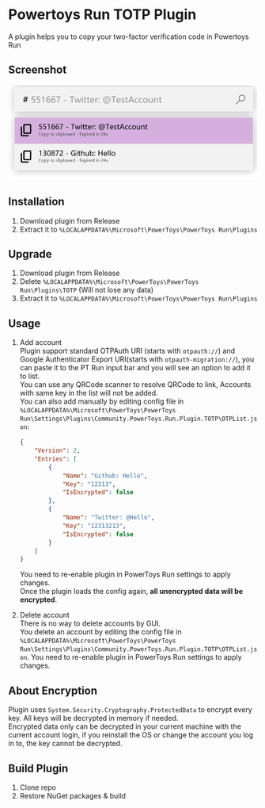 # Powertoys Run TOTP Plugin
A plugin helps you to copy your two-factor verification code in Powertoys Run


## Screenshot
![screenshot](./assets/screenshot.png)

## Installation
1. Download plugin from Release
2. Extract it to `%LOCALAPPDATA%\Microsoft\PowerToys\PowerToys Run\Plugins`

## Upgrade
1. Download plugin from Release
2. Delete `%LOCALAPPDATA%\Microsoft\PowerToys\PowerToys Run\Plugins\TOTP` (Will not lose any data)
3. Extract it to `%LOCALAPPDATA%\Microsoft\PowerToys\PowerToys Run\Plugins`

## Usage
1. Add account  
Plugin support standard OTPAuth URI (starts with `otpauth://`) and Google Authenticator Export URI(starts with `otpauth-migration://`), you can paste it to the PT Run input bar and you will see an option to add it to list.  
You can use any QRCode scanner to resolve QRCode to link, Accounts with same key in the list will not be added.  
You can also add manually by editing config file in `%LOCALAPPDATA%\Microsoft\PowerToys\PowerToys Run\Settings\Plugins\Community.PowerToys.Run.Plugin.TOTP\OTPList.json`:
    ```json
    {
        "Version": 2,
        "Entries": [
            {
                "Name": "Github: Hello",
                "Key": "12313",
                "IsEncrypted": false
            },
            {
                "Name": "Twitter: @Hello",
                "Key": "12313213",
                "IsEncrypted": false
            }
        ]
    }
    ```
    You need to re-enable plugin in PowerToys Run settings to apply changes.  
    Once the plugin loads the config again, **all unencrypted data will be encrypted**.

2. Delete account  
There is no way to delete accounts by GUI.   
You delete an account by editing the config file in `%LOCALAPPDATA%\Microsoft\PowerToys\PowerToys Run\Settings\Plugins\Community.PowerToys.Run.Plugin.TOTP\OTPList.json`.
You need to re-enable plugin in PowerToys Run settings to apply changes.  


## About Encryption
Plugin uses `System.Security.Cryptography.ProtectedData` to encrypt every key. All keys will be decrypted in memory if needed.  
Encrypted data only can be decrypted in your current machine with the current account login, if you reinstall the OS or change the account you log in to, the key cannot be decrypted.

## Build Plugin
1. Clone repo
2. Restore NuGet packages & build